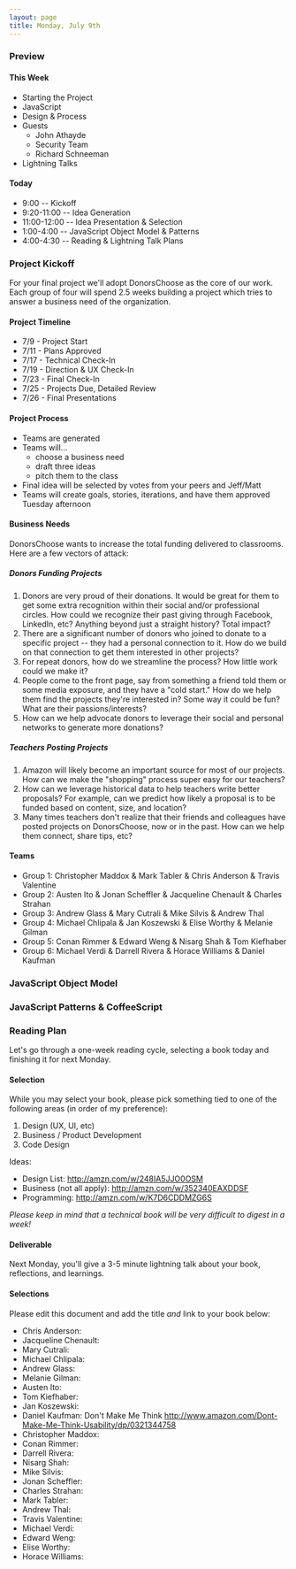 ```yaml
---
layout: page
title: Monday, July 9th
---
```


### Preview

#### This Week

* Starting the Project
* JavaScript
* Design & Process
* Guests
  * John Athayde
  * Security Team
  * Richard Schneeman
* Lightning Talks

#### Today

* 9:00 --  Kickoff
* 9:20-11:00 -- Idea Generation
* 11:00-12:00 -- Idea Presentation & Selection
* 1:00-4:00 -- JavaScript Object Model & Patterns
* 4:00-4:30 -- Reading & Lightning Talk Plans

### Project Kickoff

For your final project we'll adopt DonorsChoose as the core of our work. Each group of four will spend 2.5 weeks building a project which tries to answer a business need of the organization.

#### Project Timeline

* 7/9 - Project Start
* 7/11 - Plans Approved
* 7/17 - Technical Check-In
* 7/19 - Direction & UX Check-In
* 7/23 - Final Check-In
* 7/25 - Projects Due, Detailed Review
* 7/26 - Final Presentations

#### Project Process

* Teams are generated
* Teams will...
  * choose a business need
  * draft three ideas
  * pitch them to the class
* Final idea will be selected by votes from your peers and Jeff/Matt
* Teams will create goals, stories, iterations, and have them approved Tuesday afternoon

#### Business Needs

DonorsChoose wants to increase the total funding delivered to classrooms. Here are a few vectors of attack:

##### Donors Funding Projects

1. Donors are very proud of their donations. It would be great for them to get some extra recognition within their social and/or professional circles. How could we recognize their past giving through Facebook, LinkedIn, etc? Anything beyond just a straight history? Total impact?
2. There are a significant number of donors who joined to donate to a specific project -- they had a personal connection to it. How do we build on that connection to get them interested in other projects?
3. For repeat donors, how do we streamline the process? How little work could we make it?
4. People come to the front page, say from something a friend told them or some media exposure, and they have a "cold start." How do we help them find the projects they're interested in? Some way it could be fun? What are their passions/interests?
5. How can we help advocate donors to leverage their social and personal networks to generate more donations?

##### Teachers Posting Projects

1. Amazon will likely become an important source for most of our projects. How can we make the "shopping" process super easy for our teachers?
2. How can we leverage historical data to help teachers write better proposals? For example, can we predict how likely a proposal is to be funded based on content, size, and location?
3. Many times teachers don't realize that their friends and colleagues have posted projects on DonorsChoose, now or in the past. How can we help them connect, share tips, etc?

#### Teams

* Group 1: Christopher Maddox & Mark Tabler & Chris Anderson & Travis Valentine
* Group 2: Austen Ito & Jonan Scheffler & Jacqueline Chenault & Charles Strahan
* Group 3: Andrew Glass & Mary Cutrali & Mike Silvis & Andrew Thal
* Group 4: Michael Chlipala & Jan Koszewski & Elise Worthy & Melanie Gilman
* Group 5: Conan Rimmer & Edward Weng & Nisarg Shah & Tom Kiefhaber
* Group 6: Michael Verdi & Darrell Rivera & Horace Williams & Daniel Kaufman

### JavaScript Object Model

### JavaScript Patterns & CoffeeScript

### Reading Plan

Let's go through a one-week reading cycle, selecting a book today and finishing it for next Monday.

#### Selection

While you may select your book, please pick something tied to one of the following areas (in order of my preference):

1. Design (UX, UI, etc)
2. Business / Product Development
3. Code Design

Ideas:

* Design List: http://amzn.com/w/248IA5JJO0OSM
* Business (not all apply): http://amzn.com/w/352340EAXDDSF
* Programming: http://amzn.com/w/K7D6CDDMZG6S

_Please keep in mind that a technical book will be very difficult to digest in a week!_

#### Deliverable

Next Monday, you'll give a 3-5 minute lightning talk about your book, reflections, and learnings.

#### Selections

Please edit this document and add the title *and* link to your book below:

* Chris Anderson:
* Jacqueline Chenault:
* Mary Cutrali:
* Michael Chlipala:
* Andrew Glass:
* Melanie Gilman:
* Austen Ito:
* Tom Kiefhaber:
* Jan Koszewski:
* Daniel Kaufman: Don't Make Me Think http://www.amazon.com/Dont-Make-Me-Think-Usability/dp/0321344758
* Christopher Maddox:
* Conan Rimmer:
* Darrell Rivera:
* Nisarg Shah:
* Mike Silvis:
* Jonan Scheffler:
* Charles Strahan:
* Mark Tabler:
* Andrew Thal:
* Travis Valentine:
* Michael Verdi:
* Edward Weng:
* Elise Worthy:
* Horace Williams:

